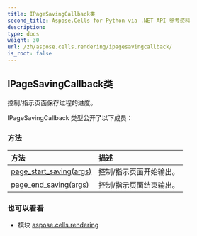 ```yaml
---
title: IPageSavingCallback类
second_title: Aspose.Cells for Python via .NET API 参考资料
description:
type: docs
weight: 30
url: /zh/aspose.cells.rendering/ipagesavingcallback/
is_root: false
---
```

## IPageSavingCallback类
控制/指示页面保存过程的进度。



IPageSavingCallback 类型公开了以下成员：

### 方法
|方法|描述|
| :- | :- |
| [page_start_saving(args)](/cells/python-net/zh/aspose.cells.rendering/ipagesavingcallback/page_start_saving/#PageStartSavingArgs) |控制/指示页面开始输出。|
| [page_end_saving(args)](/cells/python-net/zh/aspose.cells.rendering/ipagesavingcallback/page_end_saving/#PageEndSavingArgs) |控制/指示页面结束输出。|



### 也可以看看
* 模块 [aspose.cells.rendering](..)
